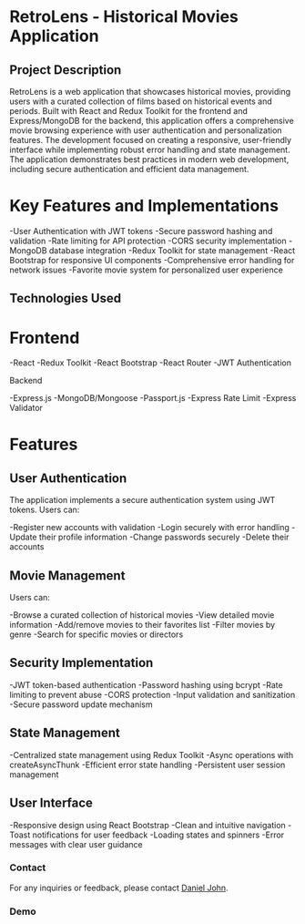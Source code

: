 # RetroLens - Historical Movies Application

## Project Description

RetroLens is a web application that showcases historical movies, providing users with a curated collection of films based on historical events and periods. Built with React and Redux Toolkit for the frontend and Express/MongoDB for the backend, this application offers a comprehensive movie browsing experience with user authentication and personalization features.
The development focused on creating a responsive, user-friendly interface while implementing robust error handling and state management. The application demonstrates best practices in modern web development, including secure authentication and efficient data management.

# Key Features and Implementations

-User Authentication with JWT tokens
-Secure password hashing and validation
-Rate limiting for API protection
-CORS security implementation
-MongoDB database integration
-Redux Toolkit for state management
-React Bootstrap for responsive UI components
-Comprehensive error handling for network issues
-Favorite movie system for personalized user experience

## Technologies Used

# Frontend

-React
-Redux Toolkit
-React Bootstrap
-React Router
-JWT Authentication

Backend

-Express.js
-MongoDB/Mongoose
-Passport.js
-Express Rate Limit
-Express Validator

# Features

## User Authentication

The application implements a secure authentication system using JWT tokens. Users can:

-Register new accounts with validation
-Login securely with error handling
-Update their profile information
-Change passwords securely
-Delete their accounts

## Movie Management

Users can:

-Browse a curated collection of historical movies
-View detailed movie information
-Add/remove movies to their favorites list
-Filter movies by genre
-Search for specific movies or directors

## Security Implementation

-JWT token-based authentication
-Password hashing using bcrypt
-Rate limiting to prevent abuse
-CORS protection
-Input validation and sanitization
-Secure password update mechanism

## State Management

-Centralized state management using Redux Toolkit
-Async operations with createAsyncThunk
-Efficient error state handling
-Persistent user session management

## User Interface

-Responsive design using React Bootstrap
-Clean and intuitive navigation
-Toast notifications for user feedback
-Loading states and spinners
-Error messages with clear user guidance

### Contact

For any inquiries or feedback, please contact [Daniel John](mailto:almirante.danieljohn@gmail.com).

### Demo
